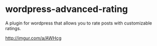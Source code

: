 wordpress-advanced-rating
=========================

A plugin for wordpress that allows you to rate posts with customizable ratings.

http://imgur.com/a/AWHcg

